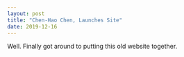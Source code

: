 ```yaml
---
layout: post
title: "Chen-Hao Chen, Launches Site"
date: 2019-12-16
---
```


Well. Finally got around to putting this old website together. 
